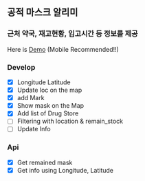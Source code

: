 ## 공적 마스크 알리미

### 근처 약국, 재고현황, 입고시간 등 정보를 제공

Here is [Demo](https://pensive-agnesi-4c07cc.netlify.com/) (Mobile Recommended!!)

### Develop

- [x] Longitude Latitude
- [x] Update loc on the map
- [x] add Mark
- [x] Show mask on the Map
- [x] Add list of Drug Store
- [ ] Filtering with location & remain_stock
- [ ] Update Info

### Api

- [x] Get remained mask
- [x] Get info using Longitude, Latitude
